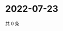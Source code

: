 # 2022-07-23

共 0 条

<!-- BEGIN WEIBO -->
<!-- 最后更新时间 Sat Jul 23 2022 13:09:04 GMT+0800 (China Standard Time) -->

<!-- END WEIBO -->
